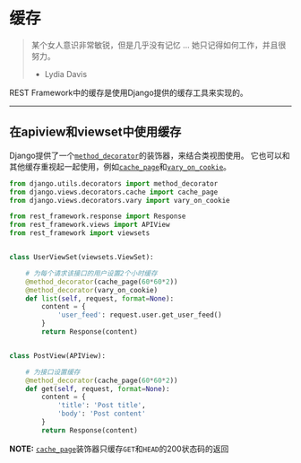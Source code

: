 # 缓存

> 某个女人意识非常敏锐，但是几乎没有记忆 ... 她只记得如何工作，并且很努力。
> - Lydia Davis

REST Framework中的缓存是使用Django提供的缓存工具来实现的。

---

## 在apiview和viewset中使用缓存

Django提供了一个[`method_decorator`][decorator]的装饰器，来结合类视图使用。
它也可以和其他缓存重视起一起使用，例如[`cache_page`][page]和[`vary_on_cookie`][cookie]。

```python
from django.utils.decorators import method_decorator
from django.views.decorators.cache import cache_page
from django.views.decorators.vary import vary_on_cookie

from rest_framework.response import Response
from rest_framework.views import APIView
from rest_framework import viewsets


class UserViewSet(viewsets.ViewSet):

    # 为每个请求该接口的用户设置2个小时缓存
    @method_decorator(cache_page(60*60*2))
    @method_decorator(vary_on_cookie)
    def list(self, request, format=None):
        content = {
            'user_feed': request.user.get_user_feed()
        }
        return Response(content)


class PostView(APIView):

    # 为接口设置缓存
    @method_decorator(cache_page(60*60*2))
    def get(self, request, format=None):
        content = {
            'title': 'Post title',
            'body': 'Post content'
        }
        return Response(content)
```

**NOTE:** [`cache_page`][page]装饰器只缓存`GET`和`HEAD`的200状态码的返回

[page]: https://docs.djangoproject.com/en/dev/topics/cache/#the-per-view-cache
[cookie]: https://docs.djangoproject.com/en/dev/topics/http/decorators/#django.views.decorators.vary.vary_on_cookie
[decorator]: https://docs.djangoproject.com/en/dev/topics/class-based-views/intro/#decorating-the-class
